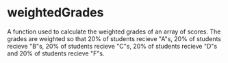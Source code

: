 # weightedGrades

A function used to calculate the weighted grades of an array of scores. 
The grades are weighted so that 20% of students recieve "A"s, 20% of students recieve "B"s, 20% of students recieve "C"s, 20% 
of students recieve "D"s and 20% of students recieve "F"s.
